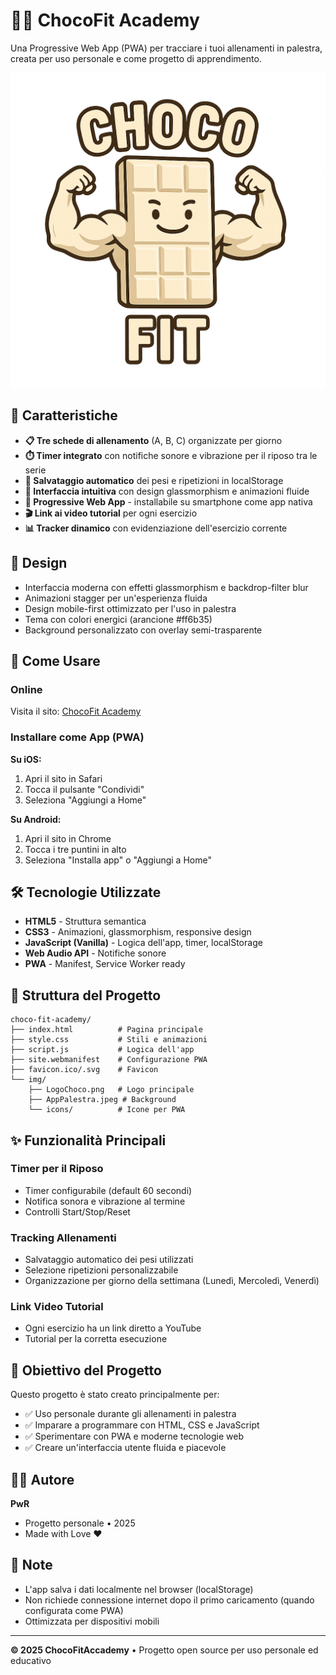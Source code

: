# 🍫💪 ChocoFit Academy

Una Progressive Web App (PWA) per tracciare i tuoi allenamenti in palestra, creata per uso personale e come progetto di apprendimento.

![ChocoFit Logo](img/LogoChoco.png)

## 📱 Caratteristiche

- **📋 Tre schede di allenamento** (A, B, C) organizzate per giorno
- **⏱️ Timer integrato** con notifiche sonore e vibrazione per il riposo tra le serie
- **💾 Salvataggio automatico** dei pesi e ripetizioni in localStorage
- **🎯 Interfaccia intuitiva** con design glassmorphism e animazioni fluide
- **📱 Progressive Web App** - installabile su smartphone come app nativa
- **🎬 Link ai video tutorial** per ogni esercizio
- **📊 Tracker dinamico** con evidenziazione dell'esercizio corrente

## 🎨 Design

- Interfaccia moderna con effetti glassmorphism e backdrop-filter blur
- Animazioni stagger per un'esperienza fluida
- Design mobile-first ottimizzato per l'uso in palestra
- Tema con colori energici (arancione #ff6b35)
- Background personalizzato con overlay semi-trasparente

## 🚀 Come Usare

### Online

Visita il sito: [ChocoFit Academy](https://RikFlavio.github.io/choco-fit-academy)

### Installare come App (PWA)

**Su iOS:**

1. Apri il sito in Safari
2. Tocca il pulsante "Condividi"
3. Seleziona "Aggiungi a Home"

**Su Android:**

1. Apri il sito in Chrome
2. Tocca i tre puntini in alto
3. Seleziona "Installa app" o "Aggiungi a Home"

## 🛠️ Tecnologie Utilizzate

- **HTML5** - Struttura semantica
- **CSS3** - Animazioni, glassmorphism, responsive design
- **JavaScript (Vanilla)** - Logica dell'app, timer, localStorage
- **Web Audio API** - Notifiche sonore
- **PWA** - Manifest, Service Worker ready

## 📂 Struttura del Progetto

```
choco-fit-academy/
├── index.html          # Pagina principale
├── style.css           # Stili e animazioni
├── script.js           # Logica dell'app
├── site.webmanifest    # Configurazione PWA
├── favicon.ico/.svg    # Favicon
└── img/
    ├── LogoChoco.png   # Logo principale
    ├── AppPalestra.jpeg # Background
    └── icons/          # Icone per PWA
```

## ✨ Funzionalità Principali

### Timer per il Riposo

- Timer configurabile (default 60 secondi)
- Notifica sonora e vibrazione al termine
- Controlli Start/Stop/Reset

### Tracking Allenamenti

- Salvataggio automatico dei pesi utilizzati
- Selezione ripetizioni personalizzabile
- Organizzazione per giorno della settimana (Lunedì, Mercoledì, Venerdì)

### Link Video Tutorial

- Ogni esercizio ha un link diretto a YouTube
- Tutorial per la corretta esecuzione

## 🎯 Obiettivo del Progetto

Questo progetto è stato creato principalmente per:

- ✅ Uso personale durante gli allenamenti in palestra
- ✅ Imparare a programmare con HTML, CSS e JavaScript
- ✅ Sperimentare con PWA e moderne tecnologie web
- ✅ Creare un'interfaccia utente fluida e piacevole

## 👨‍💻 Autore

**PwR**

- Progetto personale • 2025
- Made with Love ❤️

## 📝 Note

- L'app salva i dati localmente nel browser (localStorage)
- Non richiede connessione internet dopo il primo caricamento (quando configurata come PWA)
- Ottimizzata per dispositivi mobili

---

**© 2025 ChocoFitAccademy** • Progetto open source per uso personale ed educativo
